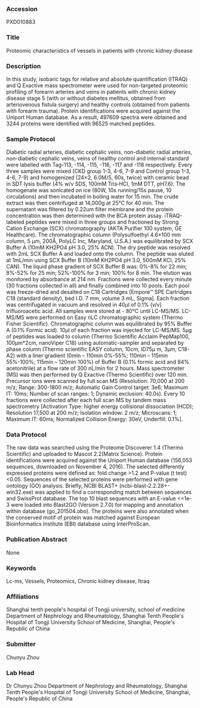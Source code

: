 ### Accession
PXD010883

### Title
Proteomic characteristics of vessels in patients with chronic kidney disease

### Description
In this study, isobaric tags for relative and absolute quantification (ITRAQ) and Q Exactive mass spectrometer were used for non-targeted proteomic profiling of forearm arteries and veins in patients with chronic kidney disease stage 5 (with or without diabetes mellitus, obtained from arteriovenous fistula surgery) and healthy controls (obtained from patients with forearm trauma). Protein identifications were acquired against the Uniport Human database. As a result, 497609 spectra were obtained and 3244 proteins were identified with 96525 matched peptides.

### Sample Protocol
Diabetic radial arteries, diabetic cephalic veins, non-diabetic radial arteries, non-diabetic cephalic veins, veins of healthy control and internal standard were labelled with Tag-113, -114, -115, -116, -117 and -118 respectively. Every three samples were mixed (CKD group 1-3, 4-6, 7-9 and Control group 1-3, 4-6, 7-9) and homogenized (24×2, 6.0M/S, 60s, twice) with ceramic bead in SDT lysis buffer (4% w/v SDS, 100mM Tris‐HCl, 1mM DTT, pH7.6). The homogenate was sonicated on ice (80W, 10s running/15s pause, 10 circulations) and then incubated in boiling water for 15 min. The crude extract was then centrifuged at 14,000g at 25℃ for 40 min. The supernatant was filtered by 0.22um filter membrane and the protein concentration was then determined with the BCA protein assay. iTRAQ-labeled peptides were mixed in three groups and fractioned by Strong Cation Exchange (SCX) chromatography (AKTA Purifier 100 system, GE Healthcare). The chromatographic column (Polysulfoethyl 4.6×100 mm column, 5 μm, 200Å, PolyLC Inc, Maryland, U.S.A.) was equilibrated by SCX Buffer A (10mM KH2PO4 pH 3.0, 25% ACN). The dry peptide was resolved with 2mL SCX Buffer A and loaded onto the column. The peptide was eluted at 1mL/min using SCX Buffer B (10mM KH2PO4 pH 3.0, 500mM KCl, 25% CAN). The liquid phase gradient of SCX Buffer B was: 0%-8% for 22 min; 8%-52% for 25 min; 52%-100% for 3 min; 100% for 8 min. The elution was monitored by absorbance at 214 nm. Fractions were collected every minute (30 fractions collected in all) and finally combined into 10 pools. Each pool was freeze-dried and desalted on C18 Cartridges [Empore™ SPE Cartridges C18 (standard density), bed I.D. 7 mm, volume 3 mL, Sigma]. Each fraction was centrifugated in vacuum and resolved in 40μl of 0.1% (v/v) trifluoroacetic acid. All samples were stored at - 80°C until LC-MS/MS. LC-MS/MS were performed on Easy nLC chromatographic system (Thermo Fisher Scientific). Chromatographic column was equilibrated by 95% Buffer A (0.1% Formic acid). 10μl of each fraction was injected for LC-MS/MS. 5μg of peptides was loaded to column (Thermo Scientific Acclaim PepMap100, 100μm*2cm, nanoViper C18) using automatic-sampler and separated by phase column (Thermo scientific EASY column, 10cm, ID75μ m, 3μm, C18-A2) with a liner gradient (0min – 110min 0%-55%; 110min – 115min 55%-100%; 115min – 120min 100%) of Buffer B (0.1% formic acid and 84% acetonitrile) at a flow rate of 300 nL/min for 2 hours. Mass spectrometer (MS) was then performed by Q Exactive (Thermo Scientific) over 120 min. Precursor ions were scanned by full scan MS (Resolution: 70,000 at 200 m/z; Range: 300-1800 m/z; Automatic Gain Control target: 3e6; Maximum IT: 10ms; Number of scan ranges: 1; Dynamic exclusion: 40.0s). Every 10 fractions were collected after each full scan MS by tandem mass spectrometry [Activation Type: higher energy collisional dissociation (HCD); Resolution 17,500 at 200 m/z; Isolation window: 2 m/z; Microscans: 1; Maximum IT: 60ms; Normalized Collision Energy: 30eV, Underfill: 0.1%].

### Data Protocol
The raw data was searched using the Proteome Discoverer 1.4 (Thermo Scientific) and uploaded to Mascot 2.2(Matrix Science). Protein identifications were acquired against the Uniport Human database (156,053 sequences, downloaded on November 4, 2016). The selected differently expressed proteins were defined as: fold change >1.2 and P-value (t test) <0.05. Sequences of the selected proteins were performed with gene ontology (GO) analysis. Briefly, NCBI BLAST+ (ncbi-blast-2.2.28+-win32.exe) was applied to find a corresponding match between sequences and SwissProt database. The top 10 blast sequences with an E-value <=1e-3 were loaded into Blast2GO (Version 2.7.0) for mapping and annotation within database (go_201504.obo). The proteins were also annotated when the conserved motif of protein was matched against European Bioinformatics Institute (EBI) database using InterProScan.

### Publication Abstract
None

### Keywords
Lc-ms, Vessels, Proteomics, Chronic kidney disease, Itraq

### Affiliations
Shanghai tenth people's hospital of Tongji university, school of medicine
Department of Nephrology and Rheumatology, Shanghai Tenth People's Hospital of Tongji University School of Medicine, Shanghai, People's Republic of China

### Submitter
Chunyu Zhou

### Lab Head
Dr Chunyu Zhou
Department of Nephrology and Rheumatology, Shanghai Tenth People's Hospital of Tongji University School of Medicine, Shanghai, People's Republic of China


